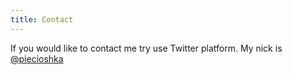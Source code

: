 ```yaml
---
title: Contact
---
```


If you would like to contact me try use Twitter platform.
My nick is [@piecioshka][handle]


[handle]: https://twitter.com/piecioshka
